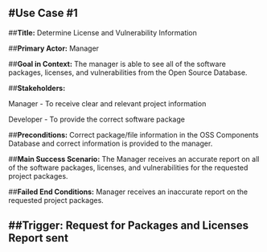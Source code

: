 #Use Case #1
----
##**Title:** 
Determine License and Vulnerability Information

##**Primary Actor:** 
Manager

##**Goal in Context:** 
The manager is able to see all of the software packages, licenses, and vulnerabilities from the Open Source Database. 

##**Stakeholders:** 

Manager - To receive clear and relevant project information

Developer - To provide the correct software package

##**Preconditions:** 
Correct package/file information in the OSS Components Database and correct information is provided to the manager. 

##**Main Success Scenario:** 
The Manager receives an accurate report on all of the software packages, licenses, and vulnerabilities for the requested project packages.

##**Failed End Conditions:** 
Manager receives an inaccurate report on the requested project packages.

##**Trigger:** 
Request for Packages and Licenses Report sent
---


